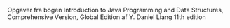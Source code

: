 Opgaver fra bogen Introduction to Java Programming and Data Structures, Comprehensive Version, Global Edition af Y. Daniel Liang 11th edition
